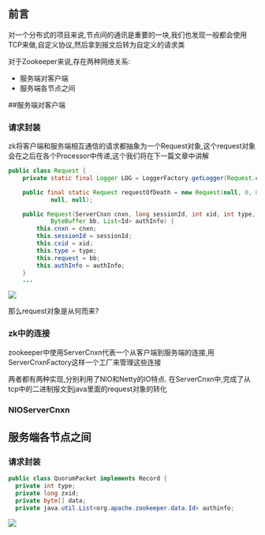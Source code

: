 ## 前言

对一个分布式的项目来说,节点间的通讯是重要的一块,我们也发现一般都会使用TCP来做,自定义协议,然后拿到报文后转为自定义的请求类

对于Zookeeper来说,存在两种网络关系:

- 服务端对客户端
- 服务端各节点之间

##服务端对客户端

### 请求封装

zk将客户端和服务端相互通信的请求都抽象为一个Request对象,这个request对象会在之后在各个Processor中传递,这个我们将在下一篇文章中讲解

```java
public class Request {
    private static final Logger LOG = LoggerFactory.getLogger(Request.class);

    public final static Request requestOfDeath = new Request(null, 0, 0, 0,
            null, null);

    public Request(ServerCnxn cnxn, long sessionId, int xid, int type,
            ByteBuffer bb, List<Id> authInfo) {
        this.cnxn = cnxn;
        this.sessionId = sessionId;
        this.cxid = xid;
        this.type = type;
        this.request = bb;
        this.authInfo = authInfo;
    }
    ...
```

![](https://ws4.sinaimg.cn/large/006tNc79gy1fyt6pti01cj318k0p8433.jpg)

那么request对象是从何而来?

### zk中的连接

zookeeper中使用ServerCnxn代表一个从客户端到服务端的连接,用ServerCnxnFactory这样一个工厂来管理这些连接

两者都有两种实现,分别利用了NIO和Netty的IO特点. 在ServerCnxn中,完成了从tcp中的二进制报文到java里面的request对象的转化

### NIOServerCnxn









## 服务端各节点之间

### 请求封装

```java
public class QuorumPacket implements Record {
  private int type;
  private long zxid;
  private byte[] data;
  private java.util.List<org.apache.zookeeper.data.Id> authinfo;
```

![](https://ws2.sinaimg.cn/large/006tNc79gy1fyt6qj70vtj315m0p0whu.jpg)

### 